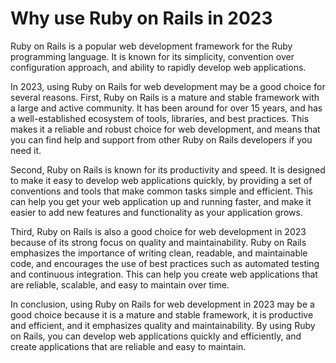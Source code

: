 # Why use Ruby on Rails in 2023

Ruby on Rails is a popular web development framework for the Ruby programming language. It is known for its simplicity, convention over configuration approach, and ability to rapidly develop web applications.

In 2023, using Ruby on Rails for web development may be a good choice for several reasons. First, Ruby on Rails is a mature and stable framework with a large and active community. It has been around for over 15 years, and has a well-established ecosystem of tools, libraries, and best practices. This makes it a reliable and robust choice for web development, and means that you can find help and support from other Ruby on Rails developers if you need it.

Second, Ruby on Rails is known for its productivity and speed. It is designed to make it easy to develop web applications quickly, by providing a set of conventions and tools that make common tasks simple and efficient. This can help you get your web application up and running faster, and make it easier to add new features and functionality as your application grows.

Third, Ruby on Rails is also a good choice for web development in 2023 because of its strong focus on quality and maintainability. Ruby on Rails emphasizes the importance of writing clean, readable, and maintainable code, and encourages the use of best practices such as automated testing and continuous integration. This can help you create web applications that are reliable, scalable, and easy to maintain over time.

In conclusion, using Ruby on Rails for web development in 2023 may be a good choice because it is a mature and stable framework, it is productive and efficient, and it emphasizes quality and maintainability. By using Ruby on Rails, you can develop web applications quickly and efficiently, and create applications that are reliable and easy to maintain.